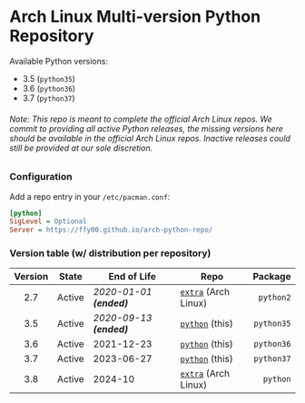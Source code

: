 # Arch Linux Multi-version Python Repository

Available  Python versions:
  - 3.5 (`python35`)
  - 3.6 (`python36`)
  - 3.7 (`python37`)

###### Note: This repo is meant to complete the official Arch Linux repos. We commit to providing all active Python releases, the missing versions here should be available in the official Arch Linux repos. Inactive releases could still be provided at our sole discretion.

### Configuration

Add a repo entry in your `/etc/pacman.conf`:
```ini
[python]
SigLevel = Optional
Server = https://ffy00.github.io/arch-python-repo/
```

### Version table (w/ distribution per repository)

| Version |  State   |        End of Life       |          Repo          |  Package   |
|:-------:|:--------:| ------------------------ | ---------------------- | ----------:|
| 2.7     | Active   | *2020-01-01 **(ended)*** | [`extra`] (Arch Linux) | `python2`  |
| 3.5     | Active   | *2020-09-13 **(ended)*** | [`python`] (this)      | `python35` |
| 3.6     | Active   | 2021-12-23               | [`python`] (this)      | `python36` |
| 3.7     | Active   | 2023-06-27               | [`python`] (this)      | `python37` |
| 3.8     | Active   | 2024-10                  | [`extra`] (Arch Linux) | `python`   |

[`extra`]: https://www.archlinux.org/packages/?repo=Extra
[`python`]: https://github.com/FFY00/arch-python-repo
